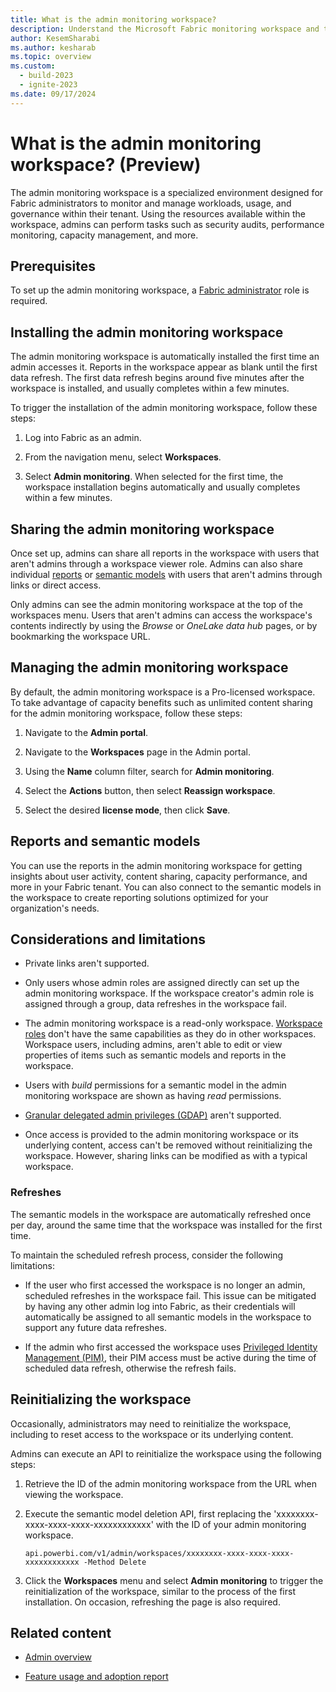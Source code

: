 ```yaml
---
title: What is the admin monitoring workspace?
description: Understand the Microsoft Fabric monitoring workspace and the reports it holds.
author: KesemSharabi
ms.author: kesharab
ms.topic: overview
ms.custom:
  - build-2023
  - ignite-2023
ms.date: 09/17/2024
---
```


# What is the admin monitoring workspace? (Preview)

The admin monitoring workspace is a specialized environment designed for Fabric administrators to monitor and manage workloads, usage, and governance within their tenant. Using the resources available within the workspace, admins can perform tasks such as security audits, performance monitoring, capacity management, and more.

## Prerequisites

To set up the admin monitoring workspace, a [Fabric administrator](microsoft-fabric-admin.md#power-platform-and-fabric-admin-roles) role is required.

## Installing the admin monitoring workspace

The admin monitoring workspace is automatically installed the first time an admin accesses it. Reports in the workspace appear as blank until the first data refresh. The first data refresh begins around five minutes after the workspace is installed, and usually completes within a few minutes.

To trigger the installation of the admin monitoring workspace, follow these steps:

1. Log into Fabric as an admin.

2. From the navigation menu, select **Workspaces**.

3. Select **Admin monitoring**. When selected for the first time, the workspace installation begins automatically and usually completes within a few minutes.

## Sharing the admin monitoring workspace

Once set up, admins can share all reports in the workspace with users that aren't admins through a workspace viewer role. Admins can also share individual [reports](/power-bi/collaborate-share/service-share-dashboards) or [semantic models](/power-bi/connect-data/service-datasets-share) with users that aren't admins through links or direct access.

Only admins can see the admin monitoring workspace at the top of the workspaces menu. Users that aren't admins can access the workspace's contents indirectly by using the _Browse_ or _OneLake data hub_ pages, or by bookmarking the workspace URL.

## Managing the admin monitoring workspace

By default, the admin monitoring workspace is a Pro-licensed workspace. To take advantage of capacity benefits such as unlimited content sharing for the admin monitoring workspace, follow these steps:

1. Navigate to the **Admin portal**.
   
2. Navigate to the **Workspaces** page in the Admin portal.
   
3. Using the **Name** column filter, search for **Admin monitoring**.
   
4. Select the **Actions** button, then select **Reassign workspace**.
   
5. Select the desired **license mode**, then click **Save**.

## Reports and semantic models

You can use the reports in the admin monitoring workspace for getting insights about user activity, content sharing, capacity performance, and more in your Fabric tenant. You can also connect to the semantic models in the workspace to create reporting solutions optimized for your organization's needs.

## Considerations and limitations

* Private links aren't supported.

* Only users whose admin roles are assigned directly can set up the admin monitoring workspace. If the workspace creator's admin role is assigned through a group, data refreshes in the workspace fail.

* The admin monitoring workspace is a read-only workspace. [Workspace roles](/power-bi/collaborate-share/service-roles-new-workspaces#workspace-roles) don't have the same capabilities as they do in other workspaces. Workspace users, including admins, aren't able to edit or view properties of items such as semantic models and reports in the workspace.

* Users with _build_ permissions for a semantic model in the admin monitoring workspace are shown as having _read_ permissions.

* [Granular delegated admin privileges (GDAP)](/partner-center/gdap-introduction) aren't supported.

* Once access is provided to the admin monitoring workspace or its underlying content, access can't be removed without reinitializing the workspace. However, sharing links can be modified as with a typical workspace.

### Refreshes

The semantic models in the workspace are automatically refreshed once per day, around the same time that the workspace was installed for the first time.

To maintain the scheduled refresh process, consider the following limitations:

* If the user who first accessed the workspace is no longer an admin, scheduled refreshes in the workspace fail. This issue can be mitigated by having any other admin log into Fabric, as their credentials will automatically be assigned to all semantic models in the workspace to support any future data refreshes.

* If the admin who first accessed the workspace uses [Privileged Identity Management (PIM)](/entra/id-governance/privileged-identity-management/pim-configure), their PIM access must be active during the time of scheduled data refresh, otherwise the refresh fails.

## Reinitializing the workspace

Occasionally, administrators may need to reinitialize the workspace, including to reset access to the workspace or its underlying content.

Admins can execute an API to reinitialize the workspace using the following steps:

1) Retrieve the ID of the admin monitoring workspace from the URL when viewing the workspace.

2) Execute the semantic model deletion API, first replacing the 'xxxxxxxx-xxxx-xxxx-xxxx-xxxxxxxxxxxx' with the ID of your admin monitoring workspace.
   
    `api.powerbi.com/v1/admin/workspaces/xxxxxxxx-xxxx-xxxx-xxxx-xxxxxxxxxxxx -Method Delete`

3) Click the **Workspaces** menu and select **Admin monitoring** to trigger the reinitialization of the workspace, similar to the process of the first installation. On occasion, refreshing the page is also required.

## Related content

* [Admin overview](microsoft-fabric-admin.md)

* [Feature usage and adoption report](feature-usage-adoption.md)
